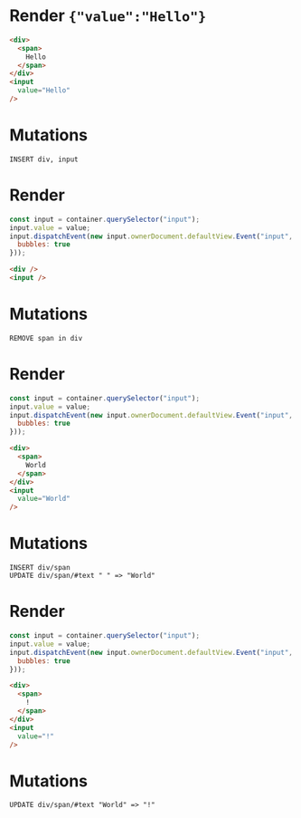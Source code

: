 # Render `{"value":"Hello"}`

```html
<div>
  <span>
    Hello
  </span>
</div>
<input
  value="Hello"
/>
```

# Mutations
```
INSERT div, input
```

# Render
```js
const input = container.querySelector("input");
input.value = value;
input.dispatchEvent(new input.ownerDocument.defaultView.Event("input", {
  bubbles: true
}));
```
```html
<div />
<input />
```

# Mutations
```
REMOVE span in div
```

# Render
```js
const input = container.querySelector("input");
input.value = value;
input.dispatchEvent(new input.ownerDocument.defaultView.Event("input", {
  bubbles: true
}));
```
```html
<div>
  <span>
    World
  </span>
</div>
<input
  value="World"
/>
```

# Mutations
```
INSERT div/span
UPDATE div/span/#text " " => "World"
```

# Render
```js
const input = container.querySelector("input");
input.value = value;
input.dispatchEvent(new input.ownerDocument.defaultView.Event("input", {
  bubbles: true
}));
```
```html
<div>
  <span>
    !
  </span>
</div>
<input
  value="!"
/>
```

# Mutations
```
UPDATE div/span/#text "World" => "!"
```